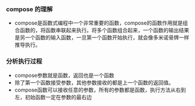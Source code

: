 ### compose 的理解

* compose是函数式编程中一个非常重要的函数，compose的函数作用就是组合函数的，将函数串联起来执行。将多个函数组合起来，一个函数的输出结果是另一个函数的输入函数，一旦第一个函数开始执行，就会像多米诺骨牌一样推导执行。

### 分析执行过程

* compose参数就是函数，返回也是一个函数
* 除了第一个函数接受参数，其他参数接收的都是上一个函数的返回值。
* compose函数可以接收任意的参数，所有的参数都是函数，执行方法从右到左，初始函数一定在参数的最右边